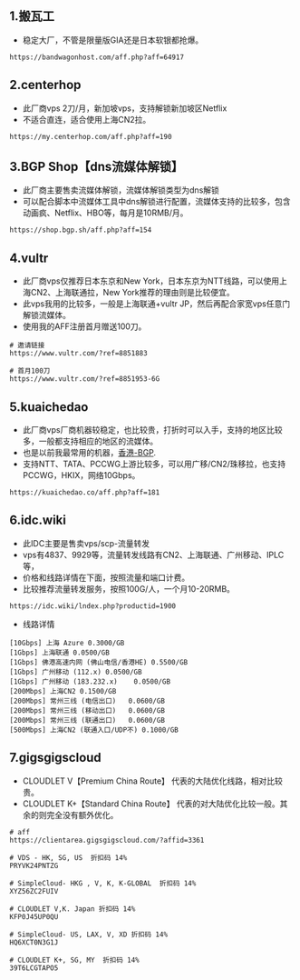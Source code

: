 ## 1.搬瓦工
- 稳定大厂，不管是限量版GIA还是日本软银都抢爆。
```
https://bandwagonhost.com/aff.php?aff=64917
```



## 2.centerhop
- 此厂商vps 2刀/月，新加坡vps，支持解锁新加坡区Netflix
- 不适合直连，适合使用上海CN2拉。

```
https://my.centerhop.com/aff.php?aff=190
```



## 3.BGP Shop【dns流媒体解锁】
- 此厂商主要售卖流媒体解锁，流媒体解锁类型为dns解锁
- 可以配合脚本中流媒体工具中dns解锁进行配置，流媒体支持的比较多，包含动画疯、Netflix、HBO等，每月是10RMB/月。

```
https://shop.bgp.sh/aff.php?aff=154
```



## 4.vultr
- 此厂商vps仅推荐日本东京和New York，日本东京为NTT线路，可以使用上海CN2、上海联通拉，New York推荐的理由则是比较便宜。
- 此vps我用的比较多，一般是上海联通+vultr JP，然后再配合家宽vps任意门解锁流媒体。
- 使用我的AFF注册首月赠送100刀。

```
# 邀请链接
https://www.vultr.com/?ref=8851883

# 首月100刀
https://www.vultr.com/?ref=8851953-6G
```

## 5.kuaichedao
- 此厂商vps厂商机器较稳定，也比较贵，打折时可以入手，支持的地区比较多，一般都支持相应的地区的流媒体。
- 也是以前我最常用的机器，[香港-BGP](https://kuaichedao.co/store/hong-kong-data-center?aff=181).
- 支持NTT、TATA、PCCWG上游比较多，可以用广移/CN2/珠移拉，也支持PCCWG，HKIX，网络10Gbps。

```
https://kuaichedao.co/aff.php?aff=181
```

## 6.idc.wiki
- 此IDC主要是售卖vps/scp-流量转发
- vps有4837、9929等，流量转发线路有CN2、上海联通、广州移动、IPLC等，
- 价格和线路详情在下面，按照流量和端口计费。
- 比较推荐流量转发服务，按照100G/人，一个月10-20RMB。

```
https://idc.wiki/lndex.php?productid=1900
```

- 线路详情
```
[10Gbps] 上海 Azure 0.3000/GB
[1Gbps] 上海联通 0.0500/GB
[1Gbps] 佛港高速内网 (佛山电信/香港HE) 0.5500/GB
[1Gbps] 广州移动 (112.x) 0.0500/GB
[1Gbps] 广州移动 (183.232.x)	0.0500/GB
[200Mbps] 上海CN2 0.1500/GB
[200Mbps] 常州三线 (电信出口)	0.0600/GB
[200Mbps] 常州三线 (移动出口)	0.0600/GB
[200Mbps] 常州三线 (联通出口)	0.0600/GB
[500Mbps] 上海CN2 (联通入口/UDP不) 0.1000/GB
```

## 7.gigsgigscloud
- CLOUDLET V【Premium China Route】 代表的大陆优化线路，相对比较贵。
- CLOUDLET K+【Standard China Route】 代表的对大陆优化比较一般。其余的则完全没有额外优化。

```
# aff 
https://clientarea.gigsgigscloud.com/?affid=3361

# VDS - HK, SG, US  折扣码 14% 
PRYVK24PNTZG

# SimpleCloud- HKG , V, K, K-GLOBAL  折扣码 14% 
XYZ56ZC2FUIV

# CLOUDLET V,K. Japan 折扣码 14% 
KFP0J45UP0QU

# SimpleCloud- US, LAX, V, XD 折扣码 14% 
HQ6XCT0N3G1J

# CLOUDLET K+, SG, MY  折扣码 14% 
39T6LCGTAPO5
```


